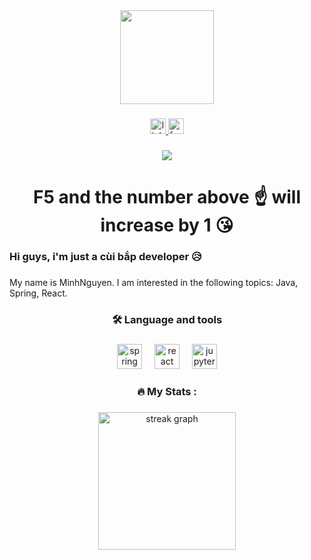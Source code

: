 <div align="center">
  <img height="150" src="https://media.licdn.com/dms/image/D5616AQFdP5YUyEyfwA/profile-displaybackgroundimage-shrink_350_1400/0/1709635910196?e=1717027200&v=beta&t=8lHp_wOPlQYY2DIZcZhfu34arzYu8SaWhREBW1RvbyY"  />
</div>

###

<div align="center">
  <a href="https://www.linkedin.com/in/nhatminhptithcm/" target="_blank">
    <img src="https://img.shields.io/static/v1?message=LinkedIn&logo=linkedin&label=&color=0077B5&logoColor=white&labelColor=&style=for-the-badge" height="25" alt="linkedin logo"  />
  </a>
  <a href="https://www.facebook.com/phamnhatminh.nguyen.1" target="_blank">
    <img src="https://img.shields.io/static/v1?message=Facebook&logo=facebook&label=&color=1877F2&logoColor=white&labelColor=&style=for-the-badge" height="25" alt="facebook logo"  />
  </a>
</div>

###

<div align="center">
  <img src="https://profile-counter.glitch.me/nhatminhptithcm/count.svg?"  />
</div>

###

<h1 align="center">F5 and the number above ☝ will increase by 1 😘</h1>

###

<h3 align="left">Hi guys, i'm just a cùi bắp developer 😥</h3>

###

<p align="left">My name is MinhNguyen. I am interested in the following topics: Java, Spring, React.</p>

###

<h3 align="center">🛠 Language and tools</h3>

###

<div align="center">
  <img src="https://cdn.jsdelivr.net/gh/devicons/devicon/icons/spring/spring-original.svg" height="40" alt="spring logo"  />
  <img width="12" />
  <img src="https://cdn.jsdelivr.net/gh/devicons/devicon/icons/react/react-original.svg" height="40" alt="react logo"  />
  <img width="12" />
  <img src="https://cdn.jsdelivr.net/gh/devicons/devicon/icons/jupyter/jupyter-original.svg" height="40" alt="jupyter logo"  />
</div>

###

<h3 align="center">🔥   My Stats :</h3>

###

<div align="center">
  <img src="https://streak-stats.demolab.com?user=nhatminhptithcm&locale=en&mode=daily&theme=dark&hide_border=false&border_radius=5&order=3" height="220" alt="streak graph"  />
</div>

###
